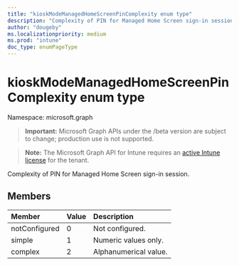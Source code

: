 ```yaml
---
title: "kioskModeManagedHomeScreenPinComplexity enum type"
description: "Complexity of PIN for Managed Home Screen sign-in session."
author: "dougeby"
ms.localizationpriority: medium
ms.prod: "intune"
doc_type: enumPageType
---
```


# kioskModeManagedHomeScreenPinComplexity enum type

Namespace: microsoft.graph

> **Important:** Microsoft Graph APIs under the /beta version are subject to change; production use is not supported.

> **Note:** The Microsoft Graph API for Intune requires an [active Intune license](https://go.microsoft.com/fwlink/?linkid=839381) for the tenant.

Complexity of PIN for Managed Home Screen sign-in session.

## Members
|Member|Value|Description|
|:---|:---|:---|
|notConfigured|0|Not configured.|
|simple|1|Numeric values only.|
|complex|2|Alphanumerical value.|



